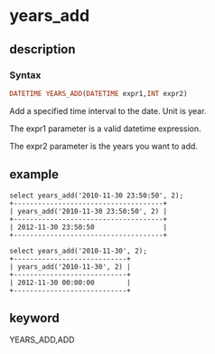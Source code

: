 ---
---

# years_add

## description

### Syntax

```Haskell
DATETIME YEARS_ADD(DATETIME expr1,INT expr2)
```

Add a specified time interval to the date. Unit is year.

The expr1 parameter is a valid datetime expression.

The expr2 parameter is the years you want to add.

## example

```Plain Text
select years_add('2010-11-30 23:50:50', 2);
+-------------------------------------+
| years_add('2010-11-30 23:50:50', 2) |
+-------------------------------------+
| 2012-11-30 23:50:50                 |
+-------------------------------------+

select years_add('2010-11-30', 2);
+----------------------------+
| years_add('2010-11-30', 2) |
+----------------------------+
| 2012-11-30 00:00:00        |
+----------------------------+
```

## keyword

YEARS_ADD,ADD
